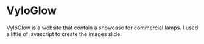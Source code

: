 # VyloGlow
 VyloGlow is a website that contain a showcase for commercial lamps. I used a little of javascript to create the images slide.
